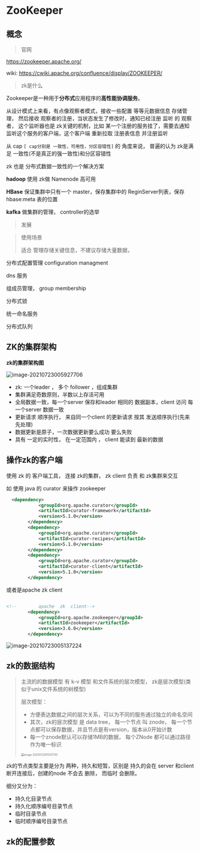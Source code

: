 

# ZooKeeper



## 概念



> 官网

https://zookeeper.apache.org/

wiki: https://cwiki.apache.org/confluence/display/ZOOKEEPER/

> zk是什么

Zookeeper是一种用于**分布式**应用程序的**高性能协调服务**。

从设计模式上来看，有点像观察者模式，接收一些配置  等等元数据信息  存储管理， 然后接收 观察者的注册，当状态发生了修改时，通知已经注册  监听 的 观察者， 这个监听器也是 zk关键的机制，比如 某一个注册的服务挂了，需要去通知 监听这个服务的客户端，这个客户端 重新拉取 注册表信息 并注册监听

 

从 cap  `[ cap分别是 一致性，可用性，分区容错性]` 的 角度来说，  普遍的认为  zk是满足 一致性(不是真正的强一致性)和分区容错性

zk 也是  分布式数据一致性的一个解决方案

**hadoop** 使用 zk做 Namenode 高可用

**HBase** 保证集群中只有一个 master，保存集群中的 ReginServer列表，保存  hbase:meta 表的位置

**kafka**  做集群的管理， controller的选举









> 发展





> 使用场景
>
> 适合 管理存储关键信息，不建议存储大量数据，

分布式配置管理 configuration managment

dns 服务

组成员管理， group  membership

分布式锁

统一命名服务

分布式队列



## ZK的集群架构



**zk的集群架构图**

![image-20210723005927706](https://xiaoboblog-bucket.oss-cn-hangzhou.aliyuncs.com/blog/image-20210723005927706.png)

- zk: 一个leader ，  多个 follower ，组成集群
- 集群满足奇数原则，半数以上存活可用
- 全局数据一致，每一个server 保存和leader 相同的 数据副本，client 访问 每一个server 数据一致
- 更新请求 顺序执行， 来自同一个client 的更新请求 按其 发送顺序执行(先来先处理)
- 数据更新是原子，一次数据更新要么成功 要么失败
- 具有 一定的实时性， 在一定范围内 ， client 能读到 最新的数据







## 操作zk的客户端





使用 zk 的 客户端工具， 连接  zk的集群， zk client 负责 和  zk集群来交互

如  使用 java 的  curator 来操作  zookeeper

```xml
  <dependency>
            <groupId>org.apache.curator</groupId>
            <artifactId>curator-framework</artifactId>
            <version>5.1.0</version>
        </dependency>
        <dependency>
            <groupId>org.apache.curator</groupId>
            <artifactId>curator-recipes</artifactId>
            <version>5.1.0</version>
        </dependency>
        <dependency>
            <groupId>org.apache.curator</groupId>
            <artifactId>curator-client</artifactId>
            <version>5.1.0</version>
        </dependency>
```

或者是apache  zk client

```xml

<!--        apache  zk  client-->
        <dependency>
            <groupId>org.apache.zookeeper</groupId>
            <artifactId>zookeeper</artifactId>
            <version>3.6.0</version>
        </dependency>
```

![image-20210723005137224](https://xiaoboblog-bucket.oss-cn-hangzhou.aliyuncs.com/blog/image-20210723005137224.png)











## zk的数据结构



> 主流的的数据模型 有 k-v 模型 和文件系统的层次模型， zk是层次模型(类似于unix文件系统的树模型)
>
> 层次模型：
>
> - 方便表达数据之间的层次关系，可以为不同的服务通过独立的命名空间
> - 其次，zk的层次模型 是 data tree， 每一个节点 叫  znode， 每一个节点都可以保存数据，并且节点是有version，版本从0开始计数
> - 每一个znode默认可以存储1MB的数据， 每个ZNode 都可以通过路径作为唯一标识
>
> <img src="https://xiaoboblog-bucket.oss-cn-hangzhou.aliyuncs.com/blog/image-20210723011257741.png" alt="image-20210723011257741" style="zoom:50%;" />



 zk的节点类型主要是分为 两种，持久和短暂，区别是 持久的会在 server 和client 断开连接后，创建的node 不会去 删除， 而临时 会删除。

细分又分为：

- 持久化目录节点
- 持久化顺序编号目录节点
- 临时目录节点
- 临时顺序编号目录节点









## zk的配置参数













